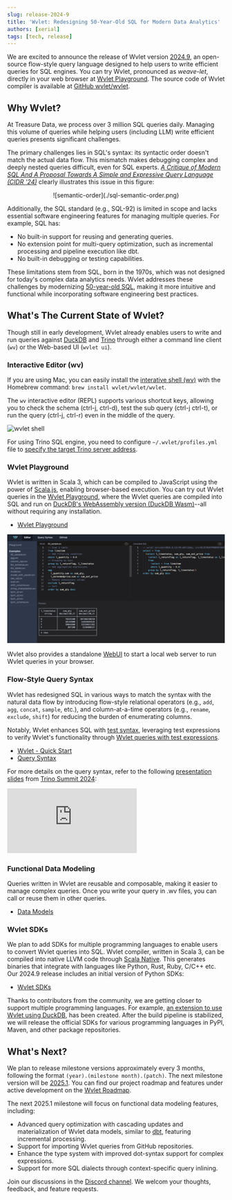 ```yaml
---
slug: release-2024-9
title: 'Wvlet: Redesigning 50-Year-Old SQL for Modern Data Analytics'
authors: [xerial]
tags: [tech, release]
---
```


We are excited to announce the release of Wvlet version [2024.9](https://github.com/wvlet/wvlet/milestone/11), an open-source flow-style query language designed to help users to write efficient queries for SQL engines. You can try Wvlet, pronounced as _weave-let_, directly in your web browser at [Wvlet Playground](https://wvlet.org/wvlet/playground/). The source code of Wvlet compiler is available at [GitHub wvlet/wvlet](https://github.com/wvlet/wvlet).

<!-- truncate -->


## Why Wvlet?

At Treasure Data, we process over 3 million SQL queries daily. Managing this volume of queries while helping users (including LLM) write efficient queries presents significant challenges. 

The primary challenges lies in SQL's syntax: its syntactic order doesn't match the actual data flow. This mismatch makes debugging complex and deeply nested queries difficult, even for SQL experts. _[A Critique of Modern SQL And A Proposal Towards A Simple and Expressive Query Language (CIDR '24)](https://www.cidrdb.org/cidr2024/papers/p48-neumann.pdf)_ clearly illustrates this issue in this figure:

<center>
![semantic-order](./sql-semantic-order.png)
</center>

Additionally, the SQL standard (e.g., SQL-92) is limited in scope and lacks essential software engineering features for managing multiple queries. For example, SQL has:
- No built-in support for reusing and generating queries.
- No extension point for multi-query optimization, such as incremental processing and pipeline execution like dbt.
- No built-in debugging or testing capabilities.

These limitations stem from SQL, born in the 1970s, which was not designed for today's complex data analytics needs. Wvlet addresses these challenges by modernizing [50-year-old SQL](https://dl.acm.org/doi/10.1145/3649887), making it more intuitive and functional while incorporating software engineering best practices.


## What's The Current State of Wvlet?

Though still in early development, Wvlet already enables users to write and run queries against [DuckDB](https://duckdb.org/) and [Trino](https://trino.io/) through either a command line client (`wv`) or the Web-based UI (`wvlet ui`).

### Interactive Editor (wv)

If you are using Mac, you can easily install the [interative shell (wv)](/docs/usage/repl) with the Homebrew command: `brew install wvlet/wvlet/wvlet`.

The `wv` interactive editor (REPL) supports various shortcut keys, allowing you to check the schema (ctrl-j, ctrl-d), test the sub query (ctrl-j ctrl-t), or run the query (ctrl-j, ctrl-r) even in the middle of the query.

![wvlet shell](/img/demo.gif)

For using Trino SQL engine, you need to configure `~/.wvlet/profiles.yml` file to [specify the target Trino server address](/docs/usage/trino).


### Wvlet Playground 

Wvlet is written in Scala 3, which can be compiled to JavaScript using the power of [Scala.js](https://www.scala-js.org/), enabling browser-based execution. You can try out Wvlet queries in the [Wvlet Playground](https://wvlet.org/wvlet/playground/), where the Wvlet queries are compiled into SQL and run on [DuckDB's WebAssembly version (DuckDB Wasm)](https://duckdb.org/2021/10/29/duckdb-wasm.html)--all without requiring any installation.


- [Wvlet Playground](https://wvlet.org/wvlet/playground/)

![wvlet playground](./playground-screenshot-1280x640.png)


Wvlet also provides a standalone [WebUI](/docs/usage/ui) to start a local web server to run Wvlet queries in your browser.

### Flow-Style Query Syntax

Wvlet has redesigned SQL in various ways to match the syntax with the natural data flow by introducing flow-style relational operators (e.g., `add`, `agg`, `concat`, `sample`, etc.), and column-at-a-time operators (e.g., `rename`, `exclude`, `shift`) for reducing the burden of enumerating columns. 

Notably, Wvlet enhances SQL with [test syntax](https://wvlet.org/wvlet/docs/syntax/test-syntax), leveraging test expressions to verify Wvlet's functionality through [Wvlet queries with test expressions](https://github.com/wvlet/wvlet/tree/main/spec/basic).

- [Wvlet - Quick Start](/docs/syntax/quick-start)
- [Query Syntax](/docs/syntax/)

For more details on the query syntax, refer to the following [presentation slides](https://speakerdeck.com/xerial/wvlet-a-new-flow-style-query-language-for-functional-data-modeling-and-interactive-data-analysis-trino-summit-2024) from [Trino Summit 2024](https://trino.io/blog/2024/12/18/trino-summit-2024-quick-recap.html):

<iframe class="speakerdeck-iframe" frameborder="0" src="https://speakerdeck.com/player/4148a46ee4f24fb0816d1207439cbd33?slide=10" title="Wvlet: A New Flow-Style Query Language For Functional Data Modeling and Interactive Data Analysis - Trino Summit 2024" allowfullscreen="true" style={{width: '100%', height: 'auto', aspectRatio: 1.777}} ></iframe>


### Functional Data Modeling

Queries written in Wvlet are reusable and composable, making it easier to manage complex queries. Once you write your query in .wv files, you can call or reuse them in other queries.

- [Data Models](/docs/syntax/data-models)


### Wvlet SDKs

We plan to add SDKs for multiple programming languages to enable users to convert Wvlet queries into SQL. Wvlet compiler, written in Scala 3, can be compiled into native LLVM code through [Scala Native](https://scala-native.org/en/stable/). This generates binaries that integrate with languages like Python, Rust, Ruby, C/C++ etc. Our 2024.9 release includes an initial version of Python SDKs: 

- [Wvlet SDKs](/docs/bindings)

Thanks to contributors from the community, we are getting closer to support multiple programming languages. For example, [an extension to use Wvlet using DuckDB](https://github.com/quackscience/duckdb-extension-wvlet), has been created. After the build pipeline is stabilized, we will release the official SDKs for various programming languages in PyPI, Maven, and other package repositories.


## What's Next?

We plan to release milestone versions approximately every 3 months, following the format `(year).(milestone month).(patch)`. The next milestone version will be [2025.1](https://github.com/wvlet/wvlet/milestone/12). You can find our project roadmap and features under active development on the [Wvlet Roadmap](https://github.com/orgs/wvlet/projects/2).

The next 2025.1 milestone will focus on functional data modeling features, including:
- Advanced query optimization with cascading updates and materialization of Wvlet data models, similar to [dbt](https://www.getdbt.com/), featuring incremental processing.
- Support for importing Wvlet queries from GitHub repositories. 
- Enhance the type system with improved dot-syntax support for complex expressions.
- Support for more SQL dialects through context-specific query inlining.

Join our discussions in the [Discord channel](https://discord.com/invite/vJBXRfEeNQ). We welcom your thoughts, feedback, and feature requests. 

